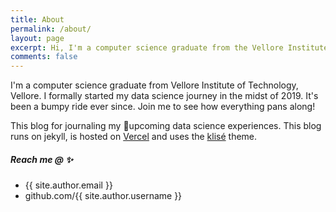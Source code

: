 ```yaml
---
title: About
permalink: /about/
layout: page
excerpt: Hi, I'm a computer science graduate from the Vellore Institute of Technology, Vellore. This blog is for journaling my upcoming experiences.
comments: false
---
```


I'm a computer science graduate from Vellore Institute of Technology, Vellore. I formally started my data science journey in the midst of 2019. It's been a bumpy ride ever since. Join me to see how everything pans along!

This blog for journaling my 🎒upcoming data science experiences. This blog runs on jekyll, is hosted on [Vercel](https://vercel.com/) and uses the <a href="https://github.com/piharpi/jekyll-klise" target="_blank" rel="noopener">klisé</a> theme.

##### Reach me @ ✨

- {{ site.author.email }}
- github.com/{{ site.author.username }}
